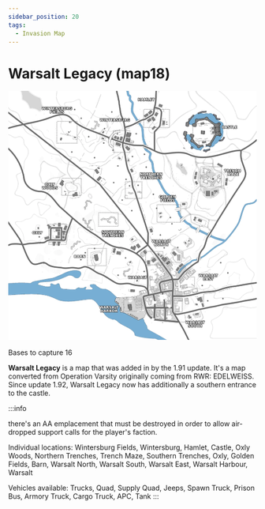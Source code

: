 ```yaml
---
sidebar_position: 20
tags:
  - Invasion Map
---
```

# Warsalt Legacy (map18)

![](./img/Map18labels_new.webp)

Bases to capture	16

**Warsalt Legacy** is a map that was added in by the 1.91 update. It's a map converted from Operation Varsity originally coming from RWR: EDELWEISS. Since update 1.92, Warsalt Legacy now has additionally a southern entrance to the castle.



:::info

there's an AA emplacement that must be destroyed in order to allow air-dropped support calls for the player's faction.

Individual locations: Wintersburg Fields, Wintersburg, Hamlet, Castle, Oxly Woods, Northern Trenches, Trench Maze, Southern Trenches, Oxly, Golden Fields, Barn, Warsalt North, Warsalt South, Warsalt East, Warsalt Harbour, Warsalt

Vehicles available: Trucks, Quad, Supply Quad, Jeeps, Spawn Truck, Prison Bus, Armory Truck, Cargo Truck, APC, Tank
:::